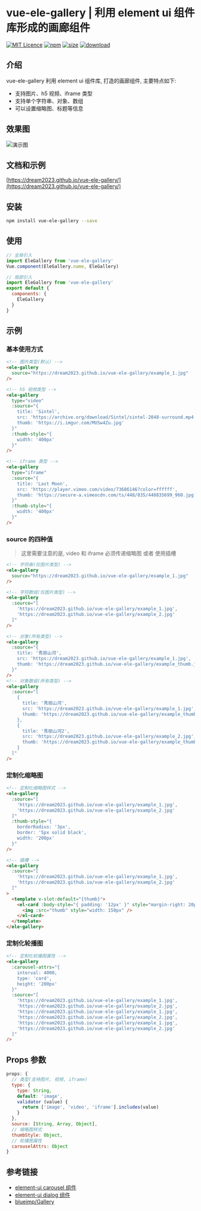 # vue-ele-gallery | 利用 element ui 组件库形成的画廊组件

[![MIT Licence](https://badges.frapsoft.com/os/mit/mit.svg)](https://opensource.org/licenses/mit-license.php)
[![npm](https://img.shields.io/npm/v/vue-ele-gallery.svg)](https://www.npmjs.com/package/vue-ele-gallery)
[![size](https://img.shields.io/bundlephobia/minzip/vue-ele-gallery.svg)](https://www.npmjs.com/package/vue-ele-gallery)
[![download](https://img.shields.io/npm/dw/vue-ele-gallery.svg)](https://npmcharts.com/compare/vue-ele-gallery?minimal=true)

## 介绍

vue-ele-gallery 利用 element ui 组件库, 打造的画廊组件, 主要特点如下:

- 支持图片、h5 视频、iframe 类型
- 支持单个字符串、对象、数组
- 可以设置缩略图、标题等信息

## 效果图

![演示图](./public/example.gif)

## 文档和示例

[https://dream2023.github.io/vue-ele-gallery/](https://dream2023.github.io/vue-ele-gallery/)

## 安装

```bash
npm install vue-ele-gallery --save
```

## 使用

```js
// 全局引入
import EleGallery from 'vue-ele-gallery'
Vue.component(EleGallery.name, EleGallery)
```

```js
// 局部引入
import EleGallery from 'vue-ele-gallery'
export default {
  components: {
    EleGallery
  }
}
```

## 示例

### 基本使用方式

```html
<!-- 图片类型(默认) -->
<ele-gallery
  source="https://dream2023.github.io/vue-ele-gallery/example_1.jpg"
/>

<!-- h5 视频类型 -->
<ele-gallery
  type="video"
  :source="{
    title: 'Sintel',
    src: 'https://archive.org/download/Sintel/sintel-2048-surround.mp4',
    thumb: 'https://i.imgur.com/MUSw4Zu.jpg'
  }"
  :thumb-style="{
    width: '400px'
  }"
/>

<!-- iframe 类型 -->
<ele-gallery
  type="iframe"
  :source="{
    title: 'Last Moon',
    src: 'https://player.vimeo.com/video/73686146?color=ffffff',
    thumb: 'https://secure-a.vimeocdn.com/ts/448/835/448835699_960.jpg'
  }"
  :thumb-style="{
    width: '400px'
  }"
/>
```

### source 的四种值

> 这里需要注意的是, video 和 iframe 必须传递缩略图 或者 使用插槽

```html
<!-- 字符串(仅图片类型) -->
<ele-gallery
  source="https://dream2023.github.io/vue-ele-gallery/example_1.jpg"
/>

<!-- 字符数组(仅图片类型) -->
<ele-gallery
  :source="[
    'https://dream2023.github.io/vue-ele-gallery/example_1.jpg',
    'https://dream2023.github.io/vue-ele-gallery/example_2.jpg'
  ]"
/>

<!-- 对象(所有类型) -->
<ele-gallery
  :source="{
    title: '秀丽山河',
    src: 'https://dream2023.github.io/vue-ele-gallery/example_1.jpg',
    thumb: 'https://dream2023.github.io/vue-ele-gallery/example_thumb.jpg'
  }"
/>
<!-- 对象数组(所有类型) -->
<ele-gallery
  :source="[
    {
      title: '秀丽山河',
      src: 'https://dream2023.github.io/vue-ele-gallery/example_1.jpg',
      thumb: 'https://dream2023.github.io/vue-ele-gallery/example_thumb_1.jpg'
    },
    {
      title: '秀丽山河2',
      src: 'https://dream2023.github.io/vue-ele-gallery/example_2.jpg',
      thumb: 'https://dream2023.github.io/vue-ele-gallery/example_thumb_2.jpg'
    }
  ]"
/>
```

### 定制化缩略图

```html
<!-- 定制化缩略图样式 -->
<ele-gallery
  :source="[
    'https://dream2023.github.io/vue-ele-gallery/example_1.jpg',
    'https://dream2023.github.io/vue-ele-gallery/example_2.jpg'
  ]"
  :thumb-style="{
    borderRadius: '3px',
    border: '5px solid black',
    width: '200px'
  }"
/>

<!-- 插槽 -->
<ele-gallery
  :source="[
    'https://dream2023.github.io/vue-ele-gallery/example_1.jpg',
    'https://dream2023.github.io/vue-ele-gallery/example_2.jpg'
  ]"
>
  <template v-slot:default="{thumb}">
    <el-card :body-style="{ padding: '12px' }" style="margin-right: 20px;">
      <img :src="thumb" style="width: 150px" />
    </el-card>
  </template>
</ele-gallery>
```

### 定制化轮播图

```html
<!-- 定制化轮播图属性 -->
<ele-gallery
  :carousel-attrs="{
    interval: 4000,
    type: 'card',
    height: '200px'
  }"
  :source="[
    'https://dream2023.github.io/vue-ele-gallery/example_1.jpg',
    'https://dream2023.github.io/vue-ele-gallery/example_2.jpg',
    'https://dream2023.github.io/vue-ele-gallery/example_1.jpg',
    'https://dream2023.github.io/vue-ele-gallery/example_2.jpg',
    'https://dream2023.github.io/vue-ele-gallery/example_1.jpg',
    'https://dream2023.github.io/vue-ele-gallery/example_2.jpg'
  ]"
/>
```

## Props 参数

```js
props: {
  // 类型(支持图片, 视频, iframe)
  type: {
    type: String,
    default: 'image',
    validator (value) {
      return ['image', 'video', 'iframe'].includes(value)
    }
  },
  source: [String, Array, Object],
  // 缩略图样式
  thumbStyle: Object,
  // 轮播图属性
  carouselAttrs: Object
}
```

## 参考链接

- [element-ui carousel 组件](https://element.eleme.cn/#/zh-CN/component/carousel)
- [element-ui dialog 组件](https://element.eleme.cn/#/zh-CN/component/dialog)
- [blueimp/Gallery](https://github.com/blueimp/Gallery)
